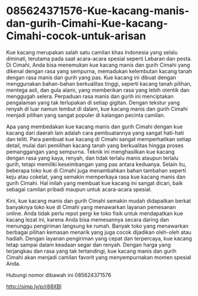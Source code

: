 # 085624371576-Kue-kacang-manis-dan-gurih-Cimahi-Kue-kacang-Cimahi-cocok-untuk-arisan

Kue kacang merupakan salah satu camilan khas Indonesia yang selalu diminati, terutama pada saat acara-acara spesial seperti Lebaran dan pesta. Di Cimahi, Anda bisa menemukan kue kacang manis dan gurih Cimahi yang dikenal dengan rasa yang sempurna, memadukan kelembutan kacang tanah dengan rasa manis dan gurih yang pas. Kue kacang ini dibuat dengan menggunakan bahan-bahan berkualitas tinggi, seperti kacang tanah pilihan, mentega asli, dan gula alami, yang memberikan rasa yang lebih otentik dan menggugah selera. Perpaduan rasa manis dan gurih ini menciptakan pengalaman yang tak terlupakan di setiap gigitan. Dengan tekstur yang renyah di luar namun lembut di dalam, kue kacang manis dan gurih Cimahi menjadi pilihan yang sangat populer di kalangan pecinta camilan.

Apa yang membedakan kue kacang manis dan gurih Cimahi dengan kue kacang dari daerah lain adalah cara pembuatannya yang sangat hati-hati dan teliti. Para pembuat kue kacang di Cimahi sangat memperhatikan setiap detail, mulai dari pemilihan kacang tanah yang berkualitas hingga proses pemanggangan yang sempurna. Teknik ini menghasilkan kue kacang dengan rasa yang kaya, renyah, dan tidak terlalu manis ataupun terlalu gurih, tetapi memiliki keseimbangan yang pas antara keduanya. Selain itu, beberapa toko kue di Cimahi juga menambahkan bahan tambahan seperti keju atau cokelat, yang semakin memperkaya rasa kue kacang manis dan gurih Cimahi. Hal inilah yang membuat kue kacang ini sangat dicari, baik sebagai camilan pribadi maupun untuk acara-acara spesial.

Kini, kue kacang manis dan gurih Cimahi semakin mudah didapatkan berkat banyaknya toko kue di Cimahi yang menawarkan layanan pemesanan online. Anda tidak perlu repot pergi ke toko fisik untuk mendapatkan kue kacang lezat ini, karena Anda bisa memesannya secara daring dan menunggu pengiriman langsung ke rumah. Banyak toko yang menawarkan berbagai pilihan kemasan menarik yang juga cocok dijadikan oleh-oleh atau hadiah. Dengan layanan pengiriman yang cepat dan terpercaya, kue kacang tetap sampai dalam keadaan segar dan renyah. Dengan harga yang terjangkau dan rasa yang tak tertandingi, kue kacang manis dan gurih Cimahi akan menjadi camilan favorit yang menyempurnakan momen spesial Anda.

Hubungi nomor dibawah ini
085624371576


http://simp.ly/p/r88XBl

